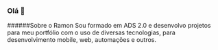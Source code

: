### Olá 👋

######Sobre o Ramon
Sou formado em ADS 2.0 e desenvolvo projetos para meu portfólio com o uso de diversas tecnologias, para desenvolvimento mobile, web, automações e outros.

